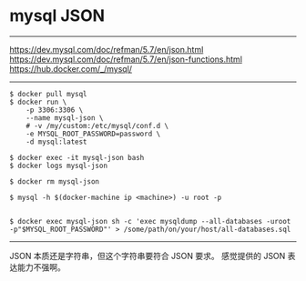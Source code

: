 # mysql JSON

---

https://dev.mysql.com/doc/refman/5.7/en/json.html
https://dev.mysql.com/doc/refman/5.7/en/json-functions.html
https://hub.docker.com/_/mysql/

---

```
$ docker pull mysql
$ docker run \
    -p 3306:3306 \
    --name mysql-json \
    # -v /my/custom:/etc/mysql/conf.d \
    -e MYSQL_ROOT_PASSWORD=password \
    -d mysql:latest

$ docker exec -it mysql-json bash
$ docker logs mysql-json

$ docker rm mysql-json

$ mysql -h $(docker-machine ip <machine>) -u root -p


$ docker exec mysql-json sh -c 'exec mysqldump --all-databases -uroot -p"$MYSQL_ROOT_PASSWORD"' > /some/path/on/your/host/all-databases.sql
```

---

JSON 本质还是字符串，但这个字符串要符合 JSON 要求。
感觉提供的 JSON 表达能力不强啊。
